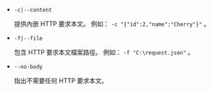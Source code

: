 * `-c|--content`

  提供內嵌 HTTP 要求本文。 例如： `-c "{"id":2,"name":"Cherry"}"` 。

* `-f|--file`

  包含 HTTP 要求本文檔案路徑。 例如： `-f "C:\request.json"` 。

* `--no-body`

  指出不需要任何 HTTP 要求本文。
